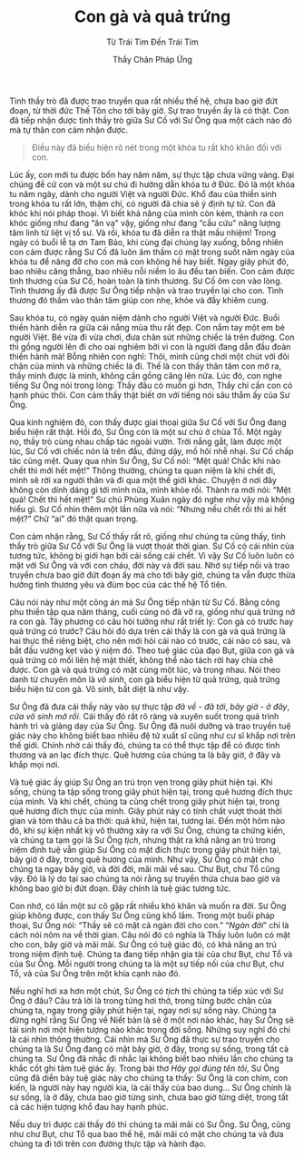 ﻿---
title: Con gà và quả trứng
subtitle: Từ Trái Tim Đến Trái Tim
author: Thầy Chân Pháp Ứng
---

Tình thầy trò đã được trao truyền qua rất nhiều thế hệ, chưa bao giờ đứt đoạn, từ thời đức Thế Tôn cho tới bây giờ. Sự trao truyền ấy là có thật. Con đã tiếp nhận được tình thầy trò giữa Sư Cố với Sư Ông qua một cách nào đó mà tự thân con cảm nhận được. 

> Điều này đã biểu hiện rõ nét trong một khóa tu rất khó khăn đối với con.

Lúc ấy, con mới tu được bốn hay năm năm, sự thực tập chưa vững vàng. Đại chúng đề cử con và một sư chú đi hướng dẫn khóa tu ở Đức. Đó là một khóa tu năm ngày, dành cho người Việt và người Đức. Khổ đau của thiền sinh trong khóa tu  rất lớn, thậm chí, có người đã chia sẻ ý định tự tử. Con đã khóc khi nói pháp thoại. Vì biết khả năng của mình còn kém, thành ra con khóc giống như đang “ăn vạ" vậy, giống như đang “cầu cứu" năng lượng tâm linh từ liệt vị tổ sư. Và rồi, khóa tu đã diễn ra thật mầu nhiệm! Trong ngày có buổi lễ tạ ơn Tam Bảo, khi cùng đại chúng lạy xuống, bỗng nhiên con cảm được rằng Sư Cố đã luôn âm thầm có mặt trong suốt năm ngày của khóa tu để nâng đỡ cho con mà con không hề hay biết. Ngay giây phút đó, bao nhiêu căng thẳng, bao nhiêu nỗi niềm lo âu đều tan biến. Con cảm được tình thương của Sư Cố, hoàn toàn là tình thương. Sư Cố ôm con vào lòng. Tình thương ấy đã được Sư Ông tiếp nhận và trao truyền lại cho con. Tình thương đó thấm vào thân tâm giúp con nhẹ, khỏe và đầy khiêm cung.

Sau khóa tu, có ngày quán niệm dành cho người Việt và người Đức. Buổi thiền hành diễn ra giữa cái nắng mùa thu rất đẹp. Con nắm tay một em bé người Việt. Bé vừa đi vừa chơi, đưa chân sút những chiếc lá trên đường. Con thì gồng người lên đi cho oai nghiêm bởi vì con là người đang dẫn đầu đoàn thiền hành mà! Bỗng nhiên con nghĩ: Thôi, mình cũng chơi một chút với đôi chân của mình và những chiếc lá đi. Thế là con thấy thân tâm con mở ra, thấy mình được là mình, không cần gồng căng lên nữa. Lúc đó, con nghe tiếng Sư Ông nói trong lòng: Thầy đâu có muốn gì hơn, Thầy chỉ cần con có hạnh phúc thôi. Con cảm thấy thật biết ơn với tiếng nói sâu thẳm ấy của Sư Ông.

Qua kinh nghiệm đó, con thấy được giai thoại giữa Sư Cố với Sư Ông đang biểu hiện rất thật. Hồi đó, Sư Ông còn là một sư chú ở chùa Tổ. Một ngày nọ, thầy trò cùng nhau chấp tác ngoài vườn. Trời nắng gắt, làm được một lúc, Sư Cố với chiếc nón lá trên đầu, đứng dậy, mồ hôi nhễ nhại. Sư Cố chấp tác cũng mệt. Quay qua nhìn Sư Ông, Sư Cố nói: “Mệt quá! Chắc khi nào chết thì mới hết mệt!” Thông thường, chúng ta quan niệm là khi chết đi, mình sẽ rời xa người thân và đi qua một thế giới khác. Chuyện ở nơi đây không còn dính dáng gì tới mình nữa, mình khỏe rồi. Thành ra mới nói: “Mệt quá! Chết thì hết mệt!” Sư chú Phùng Xuân ngày đó nghe như vậy mà không hiểu gì. Sư Cố nhìn thêm một lần nữa và nói: “Nhưng nếu chết rồi thì ai hết mệt?” Chữ “ai” đó thật quan trọng. 

Con cảm nhận rằng, Sư Cố thấy rất rõ, giống như chúng ta cũng thấy, tình thầy trò giữa Sư Cố với Sư Ông là vượt thoát thời gian. Sư Cố có cái nhìn của tương tức, không bị giới hạn bởi cái sống cái chết. Vì vậy Sư Cố luôn luôn có mặt với Sư Ông và với con cháu, đời này và đời sau. Nhờ sự tiếp nối và trao truyền chưa bao giờ đứt đoạn ấy mà cho tới bây giờ, chúng ta vẫn được thừa hưởng tình thương yêu và đùm bọc của các thế hệ Tổ tiên.

Câu nói này như một công án mà Sư Ông tiếp nhận từ Sư Cố. Bằng công phu thiền tập qua năm tháng, cuối cùng nó đã vỡ ra, giống như quả trứng nở ra con gà. Tây phương có câu hỏi tưởng như rất triết lý: Con gà có trước hay quả trứng có trước? Câu hỏi đó dựa trên cái thấy là con gà và quả trứng là hai thực thể riêng biệt, cho nên mới hỏi cái nào có trước, cái nào có sau, và bắt đầu vướng kẹt vào ý niệm đó. Theo tuệ giác của đạo Bụt, giữa con gà và quả trứng có mối  liên hệ mật thiết, không thể nào tách rời hay chia chẻ được. Con gà và quả trứng có mặt cùng một lúc, và trong nhau. Nói theo danh từ chuyên môn là *vô sinh*, con gà biểu hiện từ quả trứng, quả trứng biểu hiện từ con gà. Vô sinh, bất diệt là như vậy.

Sư Ông đã đưa cái thấy này vào sự thực tập *đã về - đã tới*, *bây giờ - ở đây*, *cửa vô sinh mở rồi*. Cái thấy đó rất rõ ràng và xuyên suốt trong quá trình hành trì và giảng dạy của Sư Ông. Sư Ông đã nuôi dưỡng và trao truyền tuệ giác này cho không biết bao nhiêu đệ tử xuất sĩ cũng như cư sĩ khắp nơi trên thế giới. Chính nhờ cái thấy đó, chúng ta có thể thực tập để có được tình thương và an lạc đích thực. Quê hương của chúng ta là bây giờ, ở đây và khắp mọi nơi.

Và tuệ giác ấy giúp Sư Ông an trú trọn vẹn trong giây phút hiện tại. Khi sống, chúng ta tập sống trong giây phút hiện tại, trong quê hương đích thực của mình. Và khi chết, chúng ta cũng chết trong giây phút hiện tại, trong quê hương đích thực của mình. Giây phút này có tính chất vượt thoát thời gian và tóm thâu cả ba thời: quá khứ, hiện tai, tương lai. Đến một hôm nào đó, khi sự kiện nhất kỳ vô thường xảy ra với Sư Ông, chúng ta chứng kiến, và chúng ta tạm gọi là Sư Ông *tịch*, nhưng thật ra khả năng an trú trong niệm định tuệ vẫn giúp Sư Ông có mặt đích thực trong giây phút hiện tại, bây giờ ở đây, trong quê hương của mình. Như vậy, Sư Ông có mặt cho chúng ta ngay bây giờ, và đời đời, mãi mãi về sau. Chư Bụt, chư Tổ cũng vậy. Đó là lý do tại sao chúng ta nói rằng sự truyền thừa chưa bao giờ và không bao giờ bị đứt đoạn. Đây chính là tuệ giác tương tức.

Con nhớ, có lần một sư cô gặp rất nhiều khó khăn và muốn ra đời. Sư Ông giúp không được, con thấy Sư Ông cũng khổ lắm. Trong một buổi pháp thoại, Sư Ông nói: “Thầy sẽ có mặt cả ngàn đời cho con.” “*Ngàn đời*” chỉ là cách nói nôm na về thời gian. Câu nói đó có nghĩa là Thầy luôn luôn có mặt cho con, bây giờ và mãi mãi. Sư Ông có tuệ giác đó, có khả năng an trú trong niệm định tuệ. Chúng ta đang tiếp nhận gia tài của chư Bụt, chư Tổ và của Sư Ông. Mỗi người trong chúng ta là một sự tiếp nối của chư Bụt, chư Tổ, và của Sư Ông trên một khía cạnh nào đó.

Nếu nghĩ hơi xa hơn một chút, Sư Ông có *tịch* thì chúng ta tiếp xúc với Sư Ông ở đâu? Câu trả lời là trong từng hơi thở, trong từng bước chân của chúng ta, ngay trong giây phút hiện tại, ngay nơi sự sống này. Chúng ta đừng nghĩ rằng Sư Ông về Niết bàn là sẽ ở một nơi nào khác, hay Sư Ông sẽ tái sinh nơi một hiện tượng nào khác trong đời sống. Những suy nghĩ đó chỉ là cái nhìn thông thường. Cái nhìn mà Sư Ông đã thực sự trao truyền cho chúng ta là Sư Ông đang có mặt bây giờ, ở đây, trong sự sống, trong tất cả chúng ta. Sư Ông đã nhắc đi nhắc lại không biết bao nhiêu lần cho chúng ta khắc cốt ghi tâm tuệ giác ấy. Trong bài thơ *Hãy gọi đúng tên tôi*, Sư Ông cũng đã diễn bày tuệ giác này cho chúng ta thấy: Sư Ông là con chim, con kiến, là người này hay người kia, là cái thấy của bao dung... Sư Ông chính là sự sống, là ở đây, chưa bao giờ từng sinh, chưa bao giờ từng diệt, trong tất cả các  hiện tượng khổ đau hay hạnh phúc. 

Nếu duy trì được cái thấy đó thì chúng ta mãi mãi có Sư Ông. Sư Ông, cũng như chư Bụt,  chư Tổ qua bao thế hệ, mãi mãi có mặt cho chúng ta và đưa chúng ta đi tới trên con đường thực tập và hành đạo.
